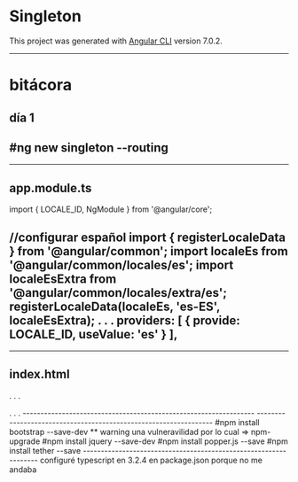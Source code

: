 # Singleton

This project was generated with [Angular CLI](https://github.com/angular/angular-cli) version 7.0.2.
****************************************************************
# bitácora
## día 1

#ng new singleton --routing
----------------------------------------------------------------
----------------------------------------------------------------
app.module.ts
----------------------------------------------------------------
import { LOCALE_ID, NgModule } from '@angular/core';

//configurar español
import { registerLocaleData } from '@angular/common';
import localeEs from '@angular/common/locales/es';
import localeEsExtra from '@angular/common/locales/extra/es';
registerLocaleData(localeEs, 'es-ES', localeEsExtra);
.
.
.
  providers: [
    { provide: LOCALE_ID, useValue: 'es' }
  ],
-----------------------------------------------------------------
-----------------------------------------------------------------
index.html
-----------------------------------------------------------------
.
.
.
<html lang="es">
.
.
.
-----------------------------------------------------------------
-----------------------------------------------------------------
#npm install bootstrap --save-dev
** warning una vulneravilidad por lo cual => npm-upgrade
#npm install jquery --save-dev
#npm install popper.js --save
#npm install tether --save
-----------------------------------------------------------------
configuré typescript en 3.2.4 en package.json porque no me andaba
